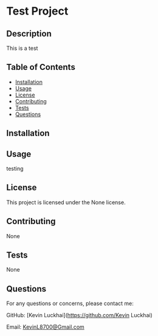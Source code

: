 
# Test Project

## Description
This is a test

## Table of Contents
- [Installation](#installation)
- [Usage](#usage)
- [License](#license)
- [Contributing](#contributing)
- [Tests](#tests)
- [Questions](#questions)

## Installation


## Usage
testing 

## License
This project is licensed under the None license.

## Contributing
None

## Tests
None

## Questions
For any questions or concerns, please contact me:

GitHub: [Kevin Luckhai](https://github.com/Kevin Luckhai)

Email: KevinL8700@Gmail.com
